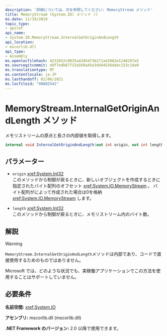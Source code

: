 ```yaml
---
description: '詳細については、次を参照してください: MemoryStream メソッド'
title: MemoryStream (System.IO) メソッド ()
ms.date: 11/19/2019
topic_type:
- apiref
api_name:
- System.IO.MemoryStream.InternalGetOriginAndLength
api_location:
- mscorlib.dll
api_type:
- Assembly
ms.openlocfilehash: 4232852c0835a43454f36271a43062e1240297a5
ms.sourcegitcommit: ddf7edb67715a5b9a45e3dd44536dabc153c1de0
ms.translationtype: MT
ms.contentlocale: ja-JP
ms.lasthandoff: 02/06/2021
ms.locfileid: "99802542"
---
```

# <a name="memorystreaminternalgetoriginandlength-method"></a>MemoryStream.InternalGetOriginAndLength メソッド

メモリストリームの原点と長さの内部値を取得します。

```csharp
internal void InternalGetOriginAndLength(out int origin, out int length)
```

## <a name="parameters"></a>パラメーター

- `origin` <xref:System.Int32>\
  このメソッドから制御が戻るときに、新しいオブジェクトを作成するときに指定されたバイト配列のオフセット <xref:System.IO.MemoryStream> 。 バイト配列がによって作成された場合は0を格納 <xref:System.IO.MemoryStream> します。

- `length` <xref:System.Int32>\
  このメソッドから制御が戻るときに、メモリストリーム内のバイト数。

## <a name="remarks"></a>解説

> [!WARNING]
> `MemoryStream.InternalGetOriginAndLength`メソッドは内部であり、コードで直接使用するためのものではありません。
>
> Microsoft では、どのような状況でも、実稼働アプリケーションでこの方法を使用することはサポートしていません。

## <a name="requirements"></a>必要条件

**名前空間:** <xref:System.IO>

**アセンブリ:** mscorlib.dll (mscorlib.dll)

**.NET Framework のバージョン:** 2.0 以降で使用できます。
